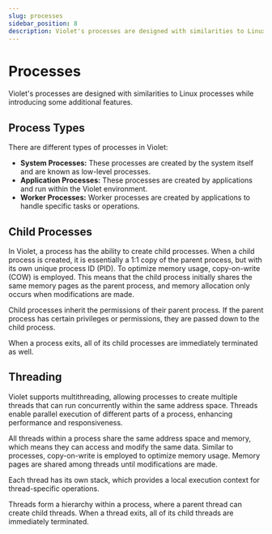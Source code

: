 ```yaml
---
slug: processes
sidebar_position: 8
description: Violet's processes are designed with similarities to Linux processes while introducing some additional features.
---
```


# Processes

Violet's processes are designed with similarities to Linux processes while introducing
some additional features.

## Process Types

There are different types of processes in Violet:

- **System Processes:** These processes are created by the system itself and are known as low-level processes.
- **Application Processes:** These processes are created by applications and run within the Violet environment.
- **Worker Processes:** Worker processes are created by applications to handle specific tasks or operations.

## Child Processes

In Violet, a process has the ability to create child processes. When a child process is
created, it is essentially a 1:1 copy of the parent process, but with its own unique
process ID (PID). To optimize memory usage, copy-on-write (COW) is employed. This means
that the child process initially shares the same memory pages as the parent process, and
memory allocation only occurs when modifications are made.

Child processes inherit the permissions of their parent process. If the parent process
has certain privileges or permissions, they are passed down to the child process.

When a process exits, all of its child processes are immediately terminated as well.

## Threading

Violet supports multithreading, allowing processes to create multiple threads that can
run concurrently within the same address space. Threads enable parallel execution of
different parts of a process, enhancing performance and responsiveness.

All threads within a process share the same address space and memory, which means they
can access and modify the same data. Similar to processes, copy-on-write is employed to
optimize memory usage. Memory pages are shared among threads until modifications are made.

Each thread has its own stack, which provides a local execution context for
thread-specific operations.

Threads form a hierarchy within a process, where a parent thread can create child
threads. When a thread exits, all of its child threads are immediately terminated.
